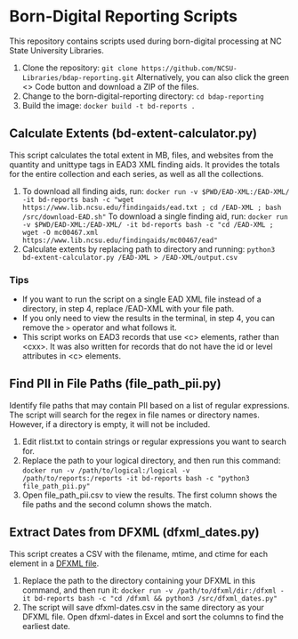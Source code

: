 # Born-Digital Reporting Scripts

This repository contains scripts used during born-digital processing at NC State University Libraries.

1. Clone the repository: `git clone https://github.com/NCSU-Libraries/bdap-reporting.git` Alternatively, you can also click the green <> Code button and download a ZIP of the files.
1. Change to the born-digital-reporting directory: `cd bdap-reporting`
1. Build the image: `docker build -t bd-reports .`

## Calculate Extents (bd-extent-calculator.py)

This script calculates the total extent in MB, files, and websites from the quantity and unittype tags in EAD3 XML finding aids. It provides the totals for the entire collection and each series, as well as all the collections. 

1. To download all finding aids, run: `docker run -v $PWD/EAD-XML:/EAD-XML/ -it bd-reports bash -c "wget https://www.lib.ncsu.edu/findingaids/ead.txt ; cd /EAD-XML ; bash /src/download-EAD.sh"` 
To download a single finding aid, run: `docker run -v $PWD/EAD-XML:/EAD-XML/ -it bd-reports bash -c "cd /EAD-XML ; wget -O mc00467.xml https://www.lib.ncsu.edu/findingaids/mc00467/ead"`
1. Calculate extents by replacing path to directory and running: `python3 bd-extent-calculator.py /EAD-XML > /EAD-XML/output.csv`

### Tips

- If you want to run the script on a single EAD XML file instead of a directory, in step 4, replace /EAD-XML with your file path.
- If you only need to view the results in the terminal, in step 4, you can remove the `>` operator and what follows it.
- This script works on EAD3 records that use \<c\> elements, rather than \<cxx\>. It was also written for records that do not have the id or level attributes in \<c\> elements.

## Find PII in File Paths (file_path_pii.py)

Identify file paths that may contain PII based on a list of regular expressions. The script will search for the regex in file names or directory names. However, if a directory is empty, it will not be included.

1. Edit rlist.txt to contain strings or regular expressions you want to search for.
1. Replace the path to your logical directory, and then run this command: `docker run -v /path/to/logical:/logical -v /path/to/reports:/reports -it bd-reports bash -c "python3 file_path_pii.py"`
1. Open file_path_pii.csv to view the results. The first column shows the file paths and the second column shows the match.

## Extract Dates from DFXML (dfxml_dates.py)

This script creates a CSV with the filename, mtime, and ctime for each <fileobject> element in a [DFXML file](https://github.com/dfxml-working-group/dfxml_python).

1. Replace the path to the directory containing your DFXML in this command, and then run it: `docker run -v /path/to/dfxml/dir:/dfxml -it bd-reports bash -c "cd /dfxml && python3 /src/dfxml_dates.py"`
1. The script will save dfxml-dates.csv in the same directory as your DFXML file. Open dfxml-dates in Excel and sort the columns to find the earliest date.
